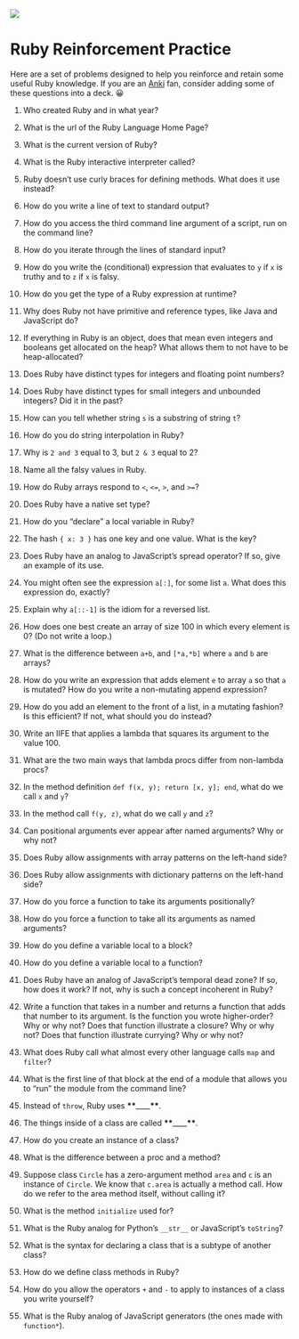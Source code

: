 <img src="https://raw.githubusercontent.com/rtoal/polyglot/master/docs/resources/ruby-logo-64.png">

# Ruby Reinforcement Practice

Here are a set of problems designed to help you reinforce and retain some useful Ruby knowledge. If you are an [Anki](https://apps.ankiweb.net/) fan, consider adding some of these questions into a deck. 😀

1. Who created Ruby and in what year?

1. What is the url of the Ruby Language Home Page?

1. What is the current version of Ruby?

1. What is the Ruby interactive interpreter called?

1. Ruby doesn’t use curly braces for defining methods. What does it use instead?

1. How do you write a line of text to standard output?

1. How do you access the third command line argument of a script, run on the command line?

1. How do you iterate through the lines of standard input?

1. How do you write the (conditional) expression that evaluates to `y` if `x` is truthy and to `z` if `x` is falsy.

1. How do you get the type of a Ruby expression at runtime?

1. Why does Ruby not have primitive and reference types, like Java and JavaScript do?

1. If everything in Ruby is an object, does that mean even integers and booleans get allocated on the heap? What allows them to not have to be heap-allocated?

1. Does Ruby have distinct types for integers and floating point numbers?

1. Does Ruby have distinct types for small integers and unbounded integers? Did it in the past?

1. How can you tell whether string `s` is a substring of string `t`?

1. How do you do string interpolation in Ruby?

1. Why is `2 and 3` equal to 3, but `2 & 3` equal to 2?

1. Name all the falsy values in Ruby.

1. How do Ruby arrays respond to `<`, `<=`, `>`, and `>=`?

1. Does Ruby have a native set type?

1. How do you “declare” a local variable in Ruby?

1. The hash `{ x: 3 }` has one key and one value. What is the key?

1. Does Ruby have an analog to JavaScript’s spread operator? If so, give an example of its use.

1. You might often see the expression `a[:]`, for some list `a`. What does this expression do, exactly?

1. Explain why `a[::-1]` is the idiom for a reversed list.

1. How does one best create an array of size 100 in which every element is 0? (Do not write a loop.)

1. What is the difference between `a+b`, and `[*a,*b]` where `a` and `b` are arrays?

1. How do you write an expression that adds element `e` to array `a` so that `a` is mutated? How do you write a non-mutating append expression?

1. How do you add an element to the front of a list, in a mutating fashion? Is this efficient? If not, what should you do instead?

1. Write an IIFE that applies a lambda that squares its argument to the value 100.

1. What are the two main ways that lambda procs differ from non-lambda procs?

1. In the method definition `def f(x, y); return [x, y]; end`, what do we call `x` and `y`?

1. In the method call `f(y, z)`, what do we call `y` and `z`?

1. Can positional arguments ever appear after named arguments? Why or why not?

1. Does Ruby allow assignments with array patterns on the left-hand side?

1. Does Ruby allow assignments with dictionary patterns on the left-hand side?

1. How do you force a function to take its arguments positionally?

1. How do you force a function to take all its arguments as named arguments?

1. How do you define a variable local to a block?

1. How do you define a variable local to a function?

1. Does Ruby have an analog of JavaScript’s temporal dead zone? If so, how does it work? If not, why is such a concept incoherent in Ruby?

1. Write a function that takes in a number and returns a function that adds that number to its argument. Is the function you wrote higher-order? Why or why not? Does that function illustrate a closure? Why or why not? Does that function illustrate currying? Why or why not?

1. What does Ruby call what almost every other language calls `map` and `filter`?

1. What is the first line of that block at the end of a module that allows you to “run” the module from the command line?

1. Instead of `throw`, Ruby uses **\*\***\_\_\_\_**\*\***.

1. The things inside of a class are called **\*\***\_\_\_\_**\*\***.

1. How do you create an instance of a class?

1. What is the difference between a proc and a method?

1. Suppose class `Circle` has a zero-argument method `area` and `c` is an instance of `Circle`. We know that `c.area` is actually a method call. How do we refer to the area method itself, without calling it?

1. What is the method `initialize` used for?

1. What is the Ruby analog for Python’s `__str__` or JavaScript’s `toString`?

1. What is the syntax for declaring a class that is a subtype of another class?

1. How do we define class methods in Ruby?

1. How do you allow the operators `+` and `-` to apply to instances of a class you write yourself?

1. What is the Ruby analog of JavaScript generators (the ones made with `function*`).
